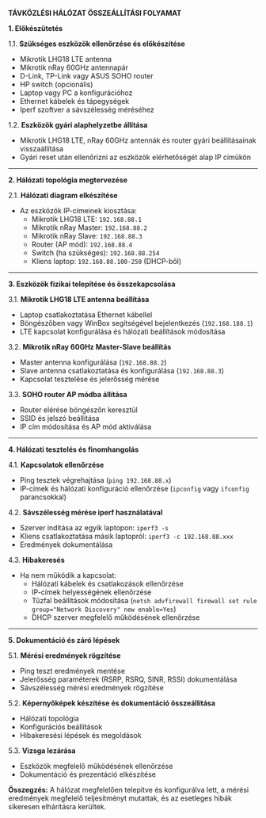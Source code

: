 **TÁVKÖZLÉSI HÁLÓZAT ÖSSZEÁLLÍTÁSI FOLYAMAT**

**1. Előkészütetés**

1.1. **Szükséges eszközök ellenőrzése és előkészítése**  
- Mikrotik LHG18 LTE antenna
- Mikrotik nRay 60GHz antennapár
- D-Link, TP-Link vagy ASUS SOHO router
- HP switch (opcionális)
- Laptop vagy PC a konfigurációhoz
- Ethernet kábelek és tápegységek
- Iperf szoftver a sávszélesség méréséhez

1.2. **Eszközök gyári alaphelyzetbe állítása**  
- Mikrotik LHG18 LTE, nRay 60GHz antennák és router gyári beállításainak visszaállítása
- Gyári reset után ellenőrizni az eszközök elérhetőségét alap IP címükön

---

**2. Hálózati topológia megtervezése**

2.1. **Hálózati diagram elkészítése**  
- Az eszközök IP-címeinek kiosztása:
  - Mikrotik LHG18 LTE: `192.168.88.1`
  - Mikrotik nRay Master: `192.168.88.2`
  - Mikrotik nRay Slave: `192.168.88.3`
  - Router (AP mód): `192.168.88.4`
  - Switch (ha szükséges): `192.168.88.254`
  - Kliens laptop: `192.168.88.100-250` (DHCP-ből)

---

**3. Eszközök fizikai telepítése és összekapcsolása**

3.1. **Mikrotik LHG18 LTE antenna beállítása**  
- Laptop csatlakoztatása Ethernet kábellel
- Böngészőben vagy WinBox segítségével bejelentkezés (`192.168.188.1`)
- LTE kapcsolat konfigurálása és hálózati beállítások módosítása

3.2. **Mikrotik nRay 60GHz Master-Slave beállítás**  
- Master antenna konfigurálása (`192.168.88.2`)
- Slave antenna csatlakoztatása és konfigurálása (`192.168.88.3`)
- Kapcsolat tesztelése és jelerősség mérése

3.3. **SOHO router AP módba állítása**  
- Router elérése böngészőn keresztül
- SSID és jelszó beállítása
- IP cím módosítása és AP mód aktiválása

---

**4. Hálózati tesztelés és finomhangolás**

4.1. **Kapcsolatok ellenőrzése**  
- Ping tesztek végrehajtása (`ping 192.168.88.x`)
- IP-címek és hálózati konfiguráció ellenőrzése (`ipconfig` vagy `ifconfig` parancsokkal)

4.2. **Sávszélesség mérése iperf használatával**  
- Szerver indítása az egyik laptopon: `iperf3 -s`
- Kliens csatlakoztatása másik laptopról: `iperf3 -c 192.168.88.xxx`
- Eredmények dokumentálása

4.3. **Hibakeresés**  
- Ha nem működik a kapcsolat:
  - Hálózati kábelek és csatlakozások ellenőrzése
  - IP-címek helyességének ellenőrzése
  - Tűzfal beállítások módosítása (`netsh advfirewall firewall set rule group="Network Discovery" new enable=Yes`)
  - DHCP szerver megfelelő működésének ellenőrzése

---

**5. Dokumentáció és záró lépések**

5.1. **Mérési eredmények rögzítése**  
- Ping teszt eredmények mentése
- Jelerősség paraméterek (RSRP, RSRQ, SINR, RSSI) dokumentálása
- Sávszélesség mérési eredmények rögzítése

5.2. **Képernyőképek készítése és dokumentáció összeállítása**  
- Hálózati topológia
- Konfigurációs beállítások
- Hibakeresési lépések és megoldások

5.3. **Vizsga lezárása**  
- Eszközök megfelelő működésének ellenőrzése
- Dokumentáció és prezentáció elkészítése

**Összegzés:** A hálózat megfelelően telepítve és konfigurálva lett, a mérési eredmények megfelelő teljesítményt mutattak, és az esetleges hibák sikeresen elhárításra kerültek.


